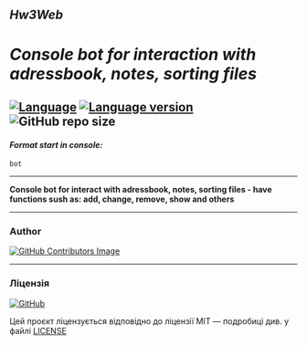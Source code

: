 ## *Hw3Web*
# ***Console bot for interaction with adressbook, notes, sorting files***

[![Language](https://img.shields.io/badge/language-python-blue?&style=plastic)](https://www.python.org)
[![Language version](https://img.shields.io/badge/version-3.9-red?&style=plastic)](https://www.python.org/downloads/)
![GitHub repo size](https://img.shields.io/badge/repo%20size-147%20kB-pink?&style=plastic)
---

#### *Format start in console:*
    bot
---

**Console bot for interact with adressbook, notes, sorting files - have functions sush as: add, change, remove, show and others**

---

### Author
[![GitHub Contributors Image](https://contrib.rocks/image?repo=LeadShadow/hw3web)](https://github.com/LeadShadow)

---
### Ліцензія

[![GitHub](https://img.shields.io/github/license/LeadShadow/hw3web)](https://github.com/LeadShadow/hw4web/blob/main/LICENSE)

Цей проєкт ліцензується відповідно до ліцензії MIT — подробиці див. у файлі [LICENSE](https://github.com/LeadShadow/hw3web/blob/main/LICENSE) 
